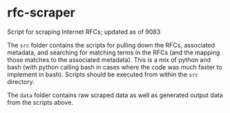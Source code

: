 # rfc-scraper

Script for scraping Internet RFCs; updated as of 9083 

The `src` folder contains the scripts for pulling down the RFCs, associated metadata, and searching for matching terms in the RFCs (and the mapping those matches to the associated metadata). This is a mix of python and bash (with python calling bash in cases where the code was much faster to implement in bash). Scripts should be executed from within the `src` directory.

The `data` folder contains raw scraped data as well as generated output data from the scripts above.
